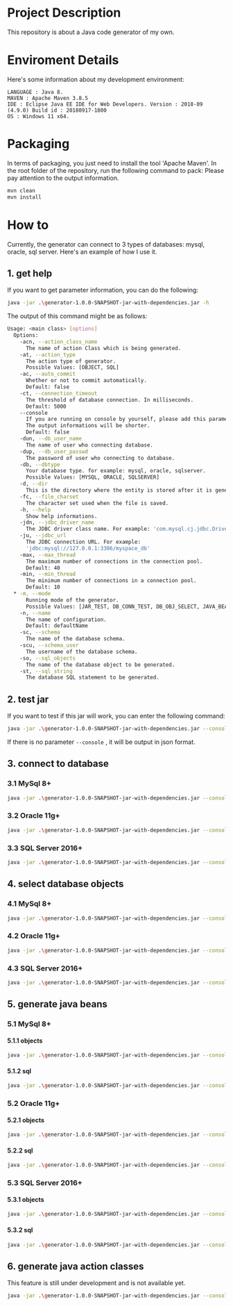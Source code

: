 # Project Description

This repository is about a Java code generator of my own. 

# Enviroment Details

Here's some information about my development environment:

    LANGUAGE : Java 8.
    MAVEN : Apache Maven 3.8.5
    IDE : Eclipse Java EE IDE for Web Developers. Version : 2018-09 (4.9.0) Build id : 20180917-1800
    OS : Windows 11 x64.

# Packaging

In terms of packaging, you just need to install the tool 'Apache Maven'. In the root folder of the repository, run the following command to pack: Please pay attention to the output information.

```Bash
mvn clean
mvn install
```

# How to

Currently, the generator can connect to 3 types of databases: mysql, oracle, sql server. Here's an example of how I use it.

## 1. get help

If you want to get parameter information, you can do the following:

```Bash
java -jar .\generator-1.0.0-SNAPSHOT-jar-with-dependencies.jar -h
```

The output of this command might be as follows:

```Bash
Usage: <main class> [options]
  Options:
    -acn, --action_class_name
      The name of action Class which is being generated.
    -at, --action_type
      The action type of generator.
      Possible Values: [OBJECT, SQL]
    -ac, --auto_commit
      Whether or not to commit automatically.
      Default: false
    -ct, --connection_timeout
      The threshold of database connection. In milliseconds.
      Default: 5000
    --console
      If you are running on console by yourself, please add this parameter.
      The output informations will be shorter.
      Default: false
    -dun, --db_user_name
      The name of user who connecting database.
    -dup, --db_user_passwd
      The password of user who connecting to database.
    -db, --dbtype
      Your database type. for example: mysql, oracle, sqlserver.
      Possible Values: [MYSQL, ORACLE, SQLSERVER]
    -d, --dir
      This is the directory where the entity is stored after it is generated.
    -fc, --file_charset
      The character set used when the file is saved.
    -h, --help
      Show help informations.
    -jdn, --jdbc_driver_name
      The JDBC driver class name. For example: 'com.mysql.cj.jdbc.Driver'.
    -ju, --jdbc_url
      The JDBC connection URL. For example:
      'jdbc:mysql://127.0.0.1:3306/myspace_db'
    -max, --max_thread
      The maximum number of connections in the connection pool.
      Default: 40
    -min, --min_thread
      The minimum number of connections in a connection pool.
      Default: 10
  * -m, --mode
      Running mode of the generator.
      Possible Values: [JAR_TEST, DB_CONN_TEST, DB_OBJ_SELECT, JAVA_BEAN_GEN, JAVA_FEATURE_GEN]
    -n, --name
      The name of configuration.
      Default: defaultName
    -sc, --schema
      The name of the database schema.
    -scu, --schema_user
      The username of the database schema.
    -so, --sql_objects
      The name of the database object to be generated.
    -st, --sql_string
      The database SQL statement to be generated.
```

## 2. test jar

If you want to test if this jar will work, you can enter the following command:

```Bash
java -jar .\generator-1.0.0-SNAPSHOT-jar-with-dependencies.jar --console -m jar_test
```

If there is no parameter `--console` , it will be output in json format.

## 3. connect to database

### 3.1 MySql 8+

```Bash
java -jar .\generator-1.0.0-SNAPSHOT-jar-with-dependencies.jar --console -m db_conn_test -db mysql -jdn com.mysql.cj.jdbc.Driver -ju "jdbc:mysql://192.168.220.129:3306/myspace_db" -dun spaceadmin -dup "1234567890-=AA" -ct 5000 -min 10 -max 20 
```

### 3.2 Oracle 11g+

```Bash
java -jar .\generator-1.0.0-SNAPSHOT-jar-with-dependencies.jar --console -m db_conn_test -db oracle -jdn oracle.jdbc.driver.OracleDriver -ju "jdbc:oracle:thin:@192.168.220.129:1521:ORCL" -dun scott -dup tiger -ct 5000 -min 10 -max 20
```

### 3.3 SQL Server 2016+

```Bash
java -jar .\generator-1.0.0-SNAPSHOT-jar-with-dependencies.jar --console -m db_conn_test -db sqlserver -jdn com.microsoft.sqlserver.jdbc.SQLServerDriver -ju "jdbc:sqlserver://192.168.220.129:1433;DatabaseName=pdc_test;encrypt=true;trustServerCertificate=true" -dun pdc -dup "1234567890-=AA" -ct 5000 -min 10 -max 20
```

## 4. select database objects

### 4.1 MySql 8+

```Bash
java -jar .\generator-1.0.0-SNAPSHOT-jar-with-dependencies.jar --console -m db_obj_select -db mysql -jdn com.mysql.cj.jdbc.Driver -ju "jdbc:mysql://192.168.220.129:3306/myspace_db" -dun spaceadmin -dup "1234567890-=AA" -ct 5000 -min 10 -max 20 -sc myspace_db -scu spaceadmin
```

### 4.2 Oracle 11g+

```Bash
java -jar .\generator-1.0.0-SNAPSHOT-jar-with-dependencies.jar --console -m db_obj_select -db oracle -jdn oracle.jdbc.driver.OracleDriver -ju "jdbc:oracle:thin:@192.168.220.129:1521:ORCL" -dun scott -dup tiger -ct 5000 -min 10 -max 20 -sc scott -scu scott
```

### 4.3 SQL Server 2016+

```Bash
java -jar .\generator-1.0.0-SNAPSHOT-jar-with-dependencies.jar --console -m db_obj_select -db sqlserver -jdn com.microsoft.sqlserver.jdbc.SQLServerDriver -ju "jdbc:sqlserver://192.168.220.129:1433;DatabaseName=pdc_test;encrypt=true;trustServerCertificate=true" -dun pdc -dup "1234567890-=AA" -ct 5000 -min 10 -max 20 -sc dbo -scu dbo
```

## 5. generate java beans

### 5.1 MySql 8+

#### 5.1.1 objects

```Bash
java -jar .\generator-1.0.0-SNAPSHOT-jar-with-dependencies.jar --console -m java_bean_gen -db mysql -jdn com.mysql.cj.jdbc.Driver -ju "jdbc:mysql://192.168.220.129:3306/myspace_db" -dun spaceadmin -dup "1234567890-=AA" -ct 5000 -min 10 -max 20 -sc myspace_db -scu spaceadmin -fc utf-8 -at object -so "TEST_A,TEST_B" -d "C:\\Users\\Michael\\Desktop"
```

#### 5.1.2 sql

```Bash
java -jar .\generator-1.0.0-SNAPSHOT-jar-with-dependencies.jar --console -m java_bean_gen -db mysql -jdn com.mysql.cj.jdbc.Driver -ju "jdbc:mysql://192.168.220.129:3306/myspace_db" -dun spaceadmin -dup "1234567890-=AA" -ct 5000 -min 10 -max 20 -sc myspace_db -scu spaceadmin -fc utf-8 -at sql -st "select 1 as col_1" -d "C:\\Users\\Michael\\Desktop"
```

### 5.2 Oracle 11g+

#### 5.2.1 objects

```Bash
java -jar .\generator-1.0.0-SNAPSHOT-jar-with-dependencies.jar --console -m java_bean_gen -db oracle -jdn oracle.jdbc.driver.OracleDriver -ju "jdbc:oracle:thin:@192.168.220.129:1521:ORCL" -dun scott -dup tiger -ct 5000 -min 10 -max 20 -sc scott -scu scott -fc utf-8 -at object -so "DEPT,EMP" -d "C:\\Users\\Michael\\Desktop"
```

#### 5.2.2 sql

```Bash
java -jar .\generator-1.0.0-SNAPSHOT-jar-with-dependencies.jar --console -m java_bean_gen -db oracle -jdn oracle.jdbc.driver.OracleDriver -ju "jdbc:oracle:thin:@192.168.220.129:1521:ORCL" -dun scott -dup tiger -ct 5000 -min 10 -max 20 -sc scott -scu scott -fc utf-8 -at sql -st "select 1 as col_222 from dual" -d "C:\\Users\\Michael\\Desktop"
```

### 5.3 SQL Server 2016+

#### 5.3.1 objects

```Bash
java -jar .\generator-1.0.0-SNAPSHOT-jar-with-dependencies.jar --console -m java_bean_gen -db sqlserver -jdn com.microsoft.sqlserver.jdbc.SQLServerDriver -ju "jdbc:sqlserver://192.168.220.129:1433;DatabaseName=pdc_test;encrypt=true;trustServerCertificate=true" -dun pdc -dup "1234567890-=AA" -ct 5000 -min 10 -max 20 -sc dbo -scu dbo -fc utf-8 -at object -so "SCORES,STUDENT" -d "C:\\Users\\Michael\\Desktop"
```

#### 5.3.2 sql

```Bash
java -jar .\generator-1.0.0-SNAPSHOT-jar-with-dependencies.jar --console -m java_bean_gen -db sqlserver -jdn com.microsoft.sqlserver.jdbc.SQLServerDriver -ju "jdbc:sqlserver://192.168.220.129:1433;DatabaseName=pdc_test;encrypt=true;trustServerCertificate=true" -dun pdc -dup "1234567890-=AA" -ct 5000 -min 10 -max 20 -sc dbo -scu dbo -fc utf-8 -at sql -st "select 1 as col_444" -d "C:\\Users\\Michael\\Desktop"
```

## 6. generate java action classes

This feature is still under development and is not available yet.

```Bash
java -jar .\generator-1.0.0-SNAPSHOT-jar-with-dependencies.jar --console -m java_feature_gen -acn MyTester01 -fc utf-8 -d "C:\\Users\\Michael\\Desktop"
```
